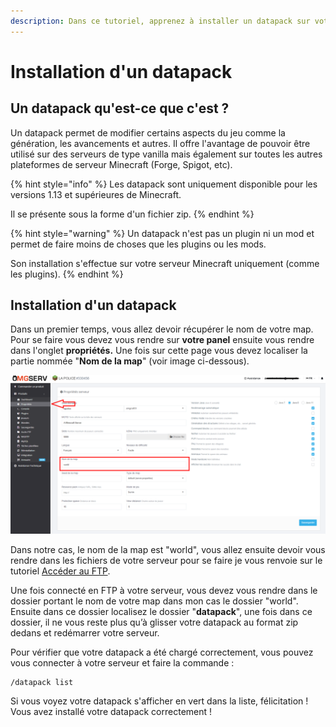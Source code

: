 ```yaml
---
description: Dans ce tutoriel, apprenez à installer un datapack sur votre serveur Minecraft
---
```


# Installation d'un datapack

## Un datapack qu'est-ce que c'est ?

Un datapack permet de modifier certains aspects du jeu comme la génération, les avancements et autres. Il offre l'avantage de pouvoir être utilisé sur des serveurs de type vanilla mais également sur toutes les autres plateformes de serveur Minecraft (Forge, Spigot, etc).

{% hint style="info" %}
Les datapack sont uniquement disponible pour les versions 1.13 et supérieures de Minecraft.

Il se présente sous la forme d'un fichier zip.
{% endhint %}

{% hint style="warning" %}
Un datapack n'est pas un plugin ni un mod et permet de faire moins de choses que les plugins ou les mods.&#x20;

Son installation s'effectue sur votre serveur Minecraft uniquement (comme les plugins).
{% endhint %}

## Installation d'un datapack

Dans un premier temps, vous allez devoir récupérer le nom de votre map. Pour se faire vous devez vous rendre sur **votre panel** ensuite vous rendre dans l'onglet **propriétés.** Une fois sur cette page vous devez localiser la partie nommée "**Nom de la map**" (voir image ci-dessous).

![](<../.gitbook/assets/image (1).png>)

Dans notre cas, le nom de la map est "world", vous allez ensuite devoir vous rendre dans les fichiers de votre serveur pour se faire je vous renvoie sur le tutoriel [Accéder au FTP](../omgserv/acceder-au-ftp.md).

Une fois connecté en FTP à votre serveur, vous devez vous rendre dans le dossier portant le nom de votre map dans mon cas le dossier "world". Ensuite dans ce dossier localisez le dossier "**datapack**", une fois dans ce dossier, il ne vous reste plus qu’à glisser votre datapack au format zip dedans et redémarrer votre serveur.

Pour vérifier que votre datapack a été chargé correctement, vous pouvez vous connecter à votre serveur et faire la commande :

```
/datapack list
```

Si vous voyez votre datapack s'afficher en vert dans la liste, félicitation ! Vous avez installé votre datapack correctement !
